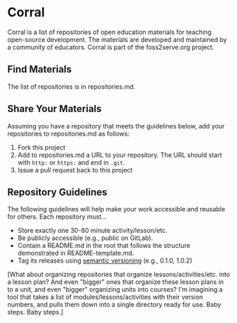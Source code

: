 # Corral

Corral is a list of repositories of open education materials for teaching open-source development. The materials are developed and maintained by a community of educators. Corral is part of the foss2serve.org project.

## Find Materials

The list of repositories is in repositories.md.

## Share Your Materials

Assuming you have a repository that meets the guidelines below, add your repositories to repositories.md as follows:

1. Fork this project
2. Add to repositories.md a URL to your repository. The URL should start with `http:` or `https:` and end in `.git`.
3. Issue a pull request back to this project

## Repository Guidelines

The following guidelines will help make your work accessible and reusable for others.
Each repository must...

- Store exactly one 30-80 minute activity/lesson/etc.
- Be publicly accessible (e.g., public on GitLab).
- Contain a README.md in the root that follows the structure demonstrated in README-template.md.
- Tag its releases using [semantic versioning](http://semver.org/) (e.g., 0.1.0, 1.0.2)

[What about organizing repositories that organize lessons/activities/etc. into a lesson plan? And even "bigger" ones that organize these lesson plans in to a unit, and even "bigger" organizing units into courses? I'm imagining a tool that takes a list of modules/lessons/activities with their version numbers, and pulls them down into a single directory ready for use. Baby steps. Baby steps.]
